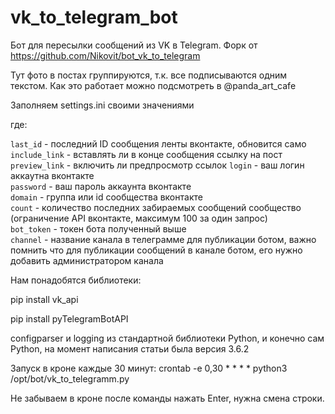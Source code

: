 # vk_to_telegram_bot

Бот для пересылки сообщений из VK в Telegram. Форк от https://github.com/Nikovit/bot_vk_to_telegram

Тут фото в постах группируются, т.к. все подписываются одним текстом.
Как это работает можно подсмотреть в @panda_art_cafe

Заполняем settings.ini своими значениями

где:

`last_id` - последний ID сообщения ленты вконтакте, обновится само  
`include_link` - вставлять ли в конце сообщения ссылку на пост
`preview_link` - включить ли предпросмотр ссылок
`login` - ваш логин аккаутна вконтакте  
`password` - ваш пароль аккаунта вконтакте  
`domain` - группа или id сообщества вконтакте  
`count` - количество последних забираемых сообщений сообщество (ограничение API вконтакте, максимум 100 за один запрос)  
`bot_token` - токен бота полученный выше  
`channel` - название канала в телеграмме для публикации ботом, важно помнить что для публикации сообщений в канале ботом, его нужно добавить 
администратором канала


Нам понадобятся библиотеки:

pip install vk_api

pip install pyTelegramBotAPI

configparser и logging из стандартной библиотеки Python, и конечно сам Python, на момент написания статьи была версия 3.6.2

Запуск в кроне каждые 30 минут:
crontab -e
0,30 * * * * python3 /opt/bot/vk_to_telegramm.py

Не забываем в кроне после команды нажать Enter, нужна смена строки.
